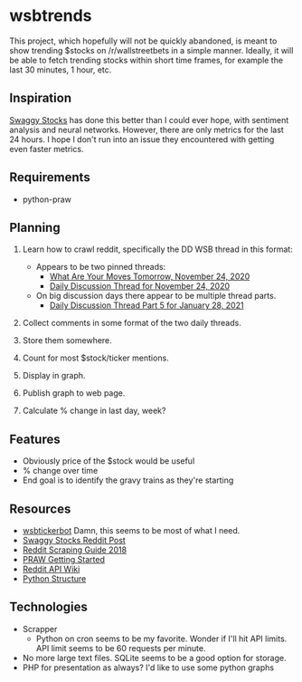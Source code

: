 # wsbtrends

This project, which hopefully will not be quickly abandoned, is meant to show trending $stocks on /r/wallstreetbets in a simple manner. Ideally, it will be able to fetch trending stocks within short time frames, for example the last 30 minutes, 1 hour, etc.

## Inspiration

[Swaggy Stocks](https://swaggystocks.com/dashboard/wallstreetbets/ticker-sentiment) has done this better than I could ever hope, with sentiment analysis and neural networks. However, there are only metrics for the last 24 hours. I hope I don't run into an issue they encountered with getting even faster metrics.

## Requirements

* python-praw

## Planning

1. Learn how to crawl reddit, specifically the DD WSB thread in this format:
   * Appears to be two pinned threads:
     * [What Are Your Moves Tomorrow, November 24, 2020](https://www.reddit.com/r/wallstreetbets/comments/jzqior/what_are_your_moves_tomorrow_november_24_2020/)
     * [Daily Discussion Thread for November 24, 2020](https://www.reddit.com/r/wallstreetbets/comments/k03375/daily_discussion_thread_for_november_24_2020/)
   * On big discussion days there appear to be multiple thread parts.
        * [Daily Discussion Thread Part 5 for January 28, 2021](https://www.reddit.com/r/wallstreetbets/comments/l78za1/daily_discussion_thread_part_5_for_january_28_2021/)

2. Collect comments in some format of the two daily threads.
3. Store them somewhere.
4. Count for most $stock/ticker mentions.
5. Display in graph.
6. Publish graph to web page.
7. Calculate % change in last day, week?

## Features

* Obviously price of the $stock would be useful
* % change over time
* End goal is to identify the gravy trains as they're starting


        




## Resources

* [wsbtickerbot](https://github.com/RyanElliott10/wsbtickerbot) Damn, this seems to be most of what I need.
* [Swaggy Stocks Reddit Post](https://www.reddit.com/r/wallstreetbets/comments/blukl1/i_created_a_fullblown_wallstreetbets_sentiment/)
* [Reddit Scraping Guide 2018](https://www.storybench.org/how-to-scrape-reddit-with-python/)
* [PRAW Getting Started](https://praw.readthedocs.io/en/v7.1.0/getting_started/quick_start.html)
* [Reddit API Wiki](https://github.com/reddit-archive/reddit/wiki/API)
* [Python Structure](https://www.reddit.com/r/learnpython/comments/37lbe3/which_is_more_pythonic_should_i_have_a_main/)


## Technologies

* Scrapper
   * Python on cron seems to be my favorite. Wonder if I'll hit API limits. API limit seems to be 60 requests per minute.
* No more large text files. SQLite seems to be a good option for storage.
* PHP for presentation as always? I'd like to use some python graphs

